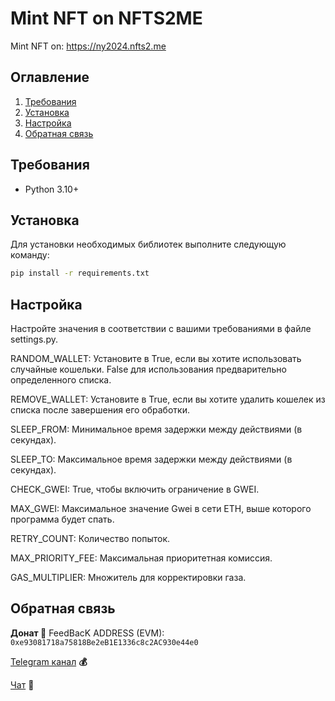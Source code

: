 # Mint NFT on NFTS2ME
Mint NFT on: https://ny2024.nfts2.me

## Оглавление
1. [Требования](#требования)
2. [Установка](#установка)
3. [Настройка](#настройка)
5. [Обратная связь](#обратная-связь)

## Требования <a name="требования"></a>
- Python 3.10+

## Установка <a name="установка"></a>
Для установки необходимых библиотек выполните следующую команду:
```bash
pip install -r requirements.txt
```

## Настройка <a name="настройка"></a>
Настройте значения в соответствии с вашими требованиями в файле settings.py.

RANDOM_WALLET: Установите в True, если вы хотите использовать случайные кошельки. False для использования предварительно определенного списка.

REMOVE_WALLET: Установите в True, если вы хотите удалить кошелек из списка после завершения его обработки.

SLEEP_FROM: Минимальное время задержки между действиями (в секундах).

SLEEP_TO: Максимальное время задержки между действиями (в секундах).

CHECK_GWEI: True, чтобы включить ограничение в GWEI.

MAX_GWEI: Максимальное значение Gwei в сети ETH, выше которого программа будет спать.

RETRY_COUNT: Количество попыток.

MAX_PRIORITY_FEE: Максимальная приоритетная комиссия.

GAS_MULTIPLIER: Множитель для корректировки газа.


## Обратная связь <a name="обратная-связь"></a>
**Донат 🍩**
FeedBacK ADDRESS (EVM): `0xe93081718a75818Be2eB1E1336c8c2AC930e44e0`

[Telegram канал](https://t.me/MyKlondike) **💰**

[Чат](https://t.me/Klondike_Talks) **🗿**
